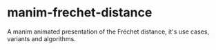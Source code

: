 # manim-frechet-distance
A manim animated presentation of the Fréchet distance, it's use cases, variants and algorithms.

